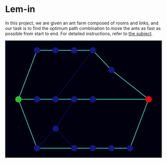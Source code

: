 # Lem-in

In this project, we are given an ant farm composed of rooms and links, and our task is to find the optimum path combination to move the ants as fast as possible from start to end.
For detailed instructions, refer to [the subject](subject.pdf).

<p align="center">
  <img src="sample_map.gif" alt="animated" />
</p>

